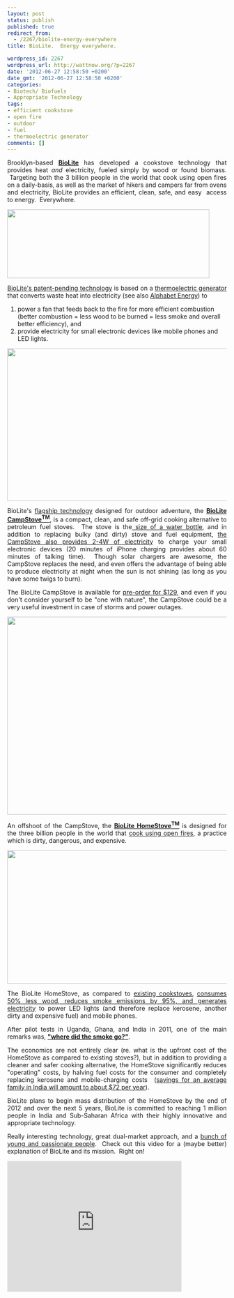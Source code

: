 ```yaml
---
layout: post
status: publish
published: true
redirect_from:
  - /2267/biolite-energy-everywhere
title: BioLite.  Energy everywhere.

wordpress_id: 2267
wordpress_url: http://wattnow.org/?p=2267
date: '2012-06-27 12:58:50 +0200'
date_gmt: '2012-06-27 12:58:50 +0200'
categories:
- Biotech/ Biofuels
- Appropriate Technology
tags:
- efficient cookstove
- open fire
- outdoor
- fuel
- thermoelectric generator
comments: []
---
```

<p style="text-align: justify;">Brooklyn-based <strong><a href="http://www.biolitestove.com/">BioLite</a></strong> has developed a cookstove technology that provides heat <em>and</em> electricity, fueled simply by wood or found biomass. &nbsp;Targeting both the 3 billion people in the world that cook using open fires on a daily-basis, as well as the market of hikers and campers far from ovens and electricity, BioLite provides an efficient, clean, safe, and easy &nbsp;access to energy. &nbsp;Everywhere.</p>
<p><a href="http://www.biolitestove.com/"><img class="alignnone  wp-image-2268" title="biolite_logo" src="{{ 'assets/from-wordpress/uploads/2012/06/biolite_logo.png' | relative_url }}" alt="" width="464" height="158" /></a></p>
<p style="text-align: justify;"><a href="http://www.biolitestove.com/campstove/camp-overview/how-it-works/#sub">BioLite's patent-pending technology</a>&nbsp;is based on a <a href="http://en.wikipedia.org/wiki/Thermoelectric_generator">thermoelectric generator</a> that converts waste heat into electricity (see also&nbsp;<a href="http://wattnow.org/626/alphabet-energy-thermoelectrics-for-waste-heat-recovery">Alphabet Energy</a>)&nbsp;to</p>
<ol>
<li>power a fan that feeds back to the fire for more efficient combustion (better combustion = less wood to be burned = less smoke and overall better efficiency), and</li>
<li>provide electricity for small electronic devices like mobile phones and LED lights.</li>
</ol>
<p><a href="http://www.biolitestove.com/homestove/homestove-technology/"><img class="alignnone  wp-image-2269" title="biolite_technology" src="{{ 'assets/from-wordpress/uploads/2012/06/biolite_technology.jpg' | relative_url }}" alt="" width="752" height="350" /></a></p>
<p style="text-align: justify;">BioLite's&nbsp;<a href="http://biolitestove.com/about/our-story/team/#sub">flagship technology</a>&nbsp;designed for outdoor adventure, the&nbsp;<a href="http://biolitestove.com/campstove/camp-overview/features/"><strong>BioLite CampStove<sup>TM</sup></strong></a>, is a compact, clean, and safe off-grid cooking alternative to petroleum fuel stoves. &nbsp;The stove is the<a href="http://www.biolitestove.com/campstove/camp-overview/tech-specs/#sub">&nbsp;size of a water bottle</a>, and in addition to&nbsp;replacing bulky (and dirty) stove and fuel equipment, <a href="http://www.biolitestove.com/campstove/camp-overview/compare/#sub">the CampStove also provides 2-4W of electricity</a>&nbsp;to charge your small electronic devices (20 minutes of iPhone charging provides about 60 minutes of talking time). &nbsp;Though solar chargers are awesome, the CampStove replaces the need, and even offers the advantage of being able to produce electricity at night when the sun is not shining (as long as you have some twigs to burn).</p>
<p style="text-align: justify;">The BioLite CampStove is available for&nbsp;<a href="http://shop.biolitestove.com/BioLite-CampStove_p_15.html">pre-order for $129</a>, and even if you don't consider yourself to be "one with nature", the CampStove could be a very useful investment in case of storms and power outages.</p>
<p style="text-align: justify;"><a href="http://www.biolitestove.com/campstove/camp-overview/compare/#sub"><img title="biolite_campstove" src="{{ 'assets/from-wordpress/uploads/2012/06/biolite_campstove.jpg' | relative_url }}" alt="" width="659" height="454" /></a></p>
<p style="text-align: justify;">An offshoot of the CampStove,&nbsp;the <strong><a href="http://www.biolitestove.com/homestove/overview/">BioLite HomeStove<sup>TM</sup></a></strong>&nbsp;is designed for the three billion people in the world that <a href="http://www.triplepundit.com/2012/05/story-charcoal-african-cookstoves/">cook using open fires</a>, a practice which is dirty, dangerous, and expensive.</p>
<p style="text-align: justify;"><a href="http://www.biolitestove.com/homestove/home-stories/ghana/ghana-129.html#sub"><img class="alignnone  wp-image-2273" title="biolite_homestove" src="{{ 'assets/from-wordpress/uploads/2012/06/biolite_homestove.jpg' | relative_url }}" alt="" width="544" height="306" /></a></p>
<p style="text-align: justify;">The BioLite HomeStove, as compared to <a href="http://www.triplepundit.com/2012/05/story-charcoal-african-cookstoves/">existing cookstoves</a>, <a href="http://www.biolitestove.com/homestove/overview/">consumes 50% less wood, reduces smoke emissions by 95%, and generates electricity</a> to power LED lights (and therefore replace kerosene, another dirty and expensive fuel) and mobile phones.</p>
<p style="text-align: justify;">After pilot tests in Uganda, Ghana, and India in 2011, one of the main remarks was, <strong><a href="http://www.biolitestove.com/homestove/home-stories/uganda/alec-drummond-120.html#sub">"where did the smoke go?"</a></strong>.</p>
<p style="text-align: justify;">The economics are not entirely clear (re. what is the upfront cost of the HomeStove as compared to existing stoves?), but in addition to providing a cleaner and safer cooking alternative, the HomeStove significantly reduces "operating" costs, by halving fuel costs for the consumer and completely replacing kerosene and mobile-charging costs &nbsp;(<a href="http://www.biolitestove.com/homestove/overview/">savings for an average family in India will amount to about $72 per year</a>).</p>
<p style="text-align: justify;">BioLite plans to begin mass distribution of the HomeStove by the end of 2012 and over the next 5 years, BioLite is committed to reaching 1 million people in India and Sub-Saharan Africa with their highly innovative and appropriate technology.</p>
<p style="text-align: justify;">Really interesting technology, great dual-market approach, and a <a href="http://biolitestove.com/about/our-story/team/">bunch of young and passionate people</a>. &nbsp;Check out this video for a (maybe better) explanation of BioLite and its mission. &nbsp;Right on!</p>
<p><iframe src="http://player.vimeo.com/video/41198061?title=0&amp;byline=0&amp;portrait=0&amp;color=01a39f" frameborder="0" width="400" height="300"></iframe></p>
<p></p>
